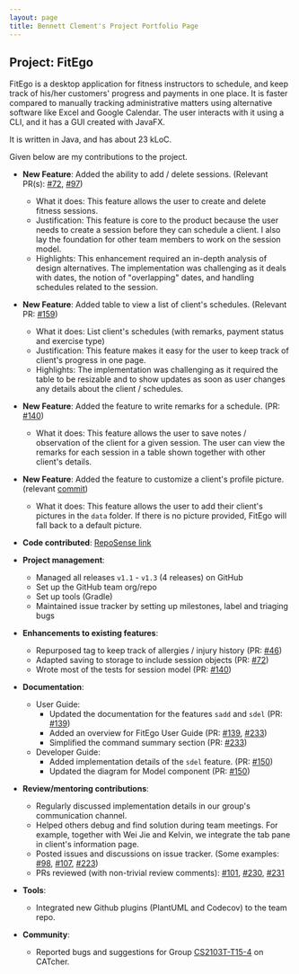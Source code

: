 ```yaml
---
layout: page
title: Bennett Clement's Project Portfolio Page
---
```


## Project: FitEgo

FitEgo is a desktop application for fitness instructors to schedule, and keep track of his/her customers' progress and payments in one place. 
It is faster compared to manually tracking administrative matters using alternative software like Excel and Google Calendar. The user interacts with it using a CLI, and it has a GUI created with JavaFX. 

It is written in Java, and has about 23 kLoC.

Given below are my contributions to the project.

* **New Feature**: Added the ability to add / delete sessions. (Relevant PR(s): [\#72](https://github.com/AY2021S1-CS2103T-T13-3/tp/pull/72), [\#97](https://github.com/AY2021S1-CS2103T-T13-3/tp/pull/97))
  * What it does: This feature allows the user to create and delete fitness sessions.
  * Justification: This feature is core to the product because the user needs to create a session before they can schedule a client. I also lay the foundation for other team members to work on the session model.
  * Highlights: This enhancement required an in-depth analysis of design alternatives.
  The implementation was challenging as it deals with dates, the notion of "overlapping" dates, and handling schedules related to the session.

* **New Feature**: Added table to view a list of client's schedules. (Relevant PR: [\#159](https://github.com/AY2021S1-CS2103T-T13-3/tp/pull/159))
  * What it does: List client's schedules (with remarks, payment status and exercise type)
  * Justification: This feature makes it easy for the user to keep track of client's progress in one page.
  * Highlights: The implementation was challenging as it required the table to be resizable and to show updates as soon as user changes any details about the client / schedules.

* **New Feature**: Added the feature to write remarks for a schedule. (PR: [\#140](https://github.com/AY2021S1-CS2103T-T13-3/tp/pull/140))
  * What it does: This feature allows the user to save notes / observation of the client for a given session. The user can view the remarks for each session in a table shown together with other client's details.
  
* **New Feature**: Added the feature to customize a client's profile picture. (relevant [commit](https://github.com/AY2021S1-CS2103T-T13-3/tp/commit/542d5e26919e01944dc99fd09ec9c3532e1da21f))
  * What it does: This feature allows the user to add their client's pictures in the `data` folder. If there is no picture provided, FitEgo will fall back to a default picture. 
  
* **Code contributed**: [RepoSense link](https://nus-cs2103-ay2021s1.github.io/tp-dashboard/#breakdown=true&search=&sort=groupTitle&sortWithin=title&since=2020-08-14&timeframe=commit&mergegroup=&groupSelect=groupByRepos&checkedFileTypes=docs~functional-code~test-code~other&tabOpen=true&tabType=authorship&tabAuthor=benclmnt&tabRepo=AY2021S1-CS2103T-T13-3%2Ftp%5Bmaster%5D&authorshipIsMergeGroup=false&authorshipFileTypes=test-code)

* **Project management**:
  * Managed all releases `v1.1` - `v1.3` (4 releases) on GitHub
  * Set up the GitHub team org/repo
  * Set up tools (Gradle)
  * Maintained issue tracker by setting up milestones, label and triaging bugs

* **Enhancements to existing features**:
  * Repurposed tag to keep track of allergies / injury history (PR: [\#46](https://github.com/AY2021S1-CS2103T-T13-3/tp/pull/46))
  * Adapted saving to storage to include session objects (PR: [\#72](https://github.com/AY2021S1-CS2103T-T13-3/tp/pull/72)) 
  * Wrote most of the tests for session model (PR: [\#140](https://github.com/AY2021S1-CS2103T-T13-3/tp/pull/140))

* **Documentation**:
  * User Guide:
    * Updated the documentation for the features `sadd` and `sdel` (PR: [\#139](https://github.com/AY2021S1-CS2103T-T13-3/tp/pull/139))
    * Added an overview for FitEgo User Guide (PR: [\#139](https://github.com/AY2021S1-CS2103T-T13-3/tp/pull/139), [\#233](https://github.com/AY2021S1-CS2103T-T13-3/tp/pull/233))
    * Simplified the command summary section (PR: [\#233](https://github.com/AY2021S1-CS2103T-T13-3/tp/pull/233))
  * Developer Guide:
    * Added implementation details of the `sdel` feature. (PR: [\#150](https://github.com/AY2021S1-CS2103T-T13-3/tp/pull/150))
    * Updated the diagram for Model component (PR: [\#150](https://github.com/AY2021S1-CS2103T-T13-3/tp/pull/150))

* **Review/mentoring contributions**:
  * Regularly discussed implementation details in our group's communication channel.
  * Helped others debug and find solution during team meetings. For example, together with Wei Jie and Kelvin, we integrate the tab pane in client's information page.
  * Posted issues and discussions on issue tracker. (Some examples: 
  [\#98](https://github.com/AY2021S1-CS2103T-T13-3/tp/issues/98), [\#107](https://github.com/AY2021S1-CS2103T-T13-3/tp/issues/107), [\#223](https://github.com/AY2021S1-CS2103T-T13-3/tp/issues/223))
  * PRs reviewed (with non-trivial review comments): [\#101](https://github.com/AY2021S1-CS2103T-T13-3/tp/pull/101), [\#230](https://github.com/AY2021S1-CS2103T-T13-3/tp/pull/230), [\#231](https://github.com/AY2021S1-CS2103T-T13-3/tp/pull/231)     

* **Tools**:
  * Integrated new Github plugins (PlantUML and Codecov) to the team repo.
  
* **Community**:                                 
  * Reported bugs and suggestions for Group [CS2103T-T15-4](https://ay2021s1-cs2103t-t15-4.github.io/tp/UserGuide.html) on CATcher.

